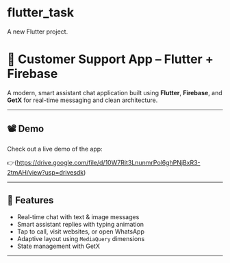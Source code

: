 # flutter_task

A new Flutter project.

# 🤖 Customer Support App – Flutter + Firebase

A modern, smart assistant chat application built using **Flutter**, **Firebase**, and **GetX** for real-time messaging and clean architecture.

---

## 📽️ Demo

Check out a live demo of the app:

👉(https://drive.google.com/file/d/10W7Rit3LnunmrPol6ghPNjBxR3-2tmAH/view?usp=drivesdk)

---

## 📱 Features

- Real-time chat with text & image messages  
- Smart assistant replies with typing animation  
- Tap to call, visit websites, or open WhatsApp  
- Adaptive layout using `MediaQuery` dimensions  
- State management with GetX

---




